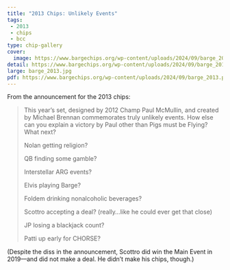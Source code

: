 ```yaml
---
title: "2013 Chips: Unlikely Events"
tags:
 - 2013
 - chips
 - bcc
type: chip-gallery
cover:
  image: https://www.bargechips.org/wp-content/uploads/2024/09/barge_2013_details.png
detail: https://www.bargechips.org/wp-content/uploads/2024/09/barge_2013_details.png
large: barge_2013.jpg
pdf: https://www.bargechips.org/wp-content/uploads/2024/09/barge_2013.pdf
---
```


From the announcement for the 2013 chips:

> This year’s set, designed by 2012 Champ Paul McMullin, and created by Michael
> Brennan commemorates truly unlikely events. How else can you explain a
> victory by Paul other than Pigs must be Flying? What next?
>
> Nolan getting religion?
>
> QB finding some gamble?
>
> Interstellar ARG events?
>
> Elvis playing Barge?
>
> Foldem drinking nonalcoholic beverages?
>
> Scottro accepting a deal? (really…like he could ever get that close)
>
> JP losing a blackjack count?
>
> Patti up early for CHORSE?

(Despite the diss in the announcement, Scottro did win the Main Event in
2019––and did not make a deal. He didn&#8217;t make his chips, though.)
